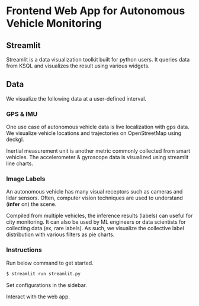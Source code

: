 # Frontend Web App for Autonomous Vehicle Monitoring

## Streamlit

Streamlit is a data visualization toolkit built for python users.
It queries data from KSQL and visualizes the result using various widgets.

## Data

We visualize the following data at a user-defined interval.

### GPS & IMU

One use case of autonomous vehicle data is live localization with gps data.
We visualize vehicle locations and trajectories on OpenStreetMap using deckgl.

Inertial measurement unit is another metric commonly collected from smart vehicles.
The accelerometer & gyroscope data is visualized using streamlit line charts.

### Image Labels

An autonomous vehicle has many visual receptors such as cameras and lidar sensors.
Often, computer vision techniques are used to understand (**infer** on) the scene.

Compiled from multiple vehicles, the inference results (labels) can useful for city monitoring.
It can also be used by ML engineers or data scientists for collecting data (ex, rare labels).
As such, we visualize the collective label distribution with various filters as pie charts.

### Instructions

Run below command to get started.

```bash
$ streamlit run streamlit.py
```

Set configurations in the sidebar.


Interact with the web app.

